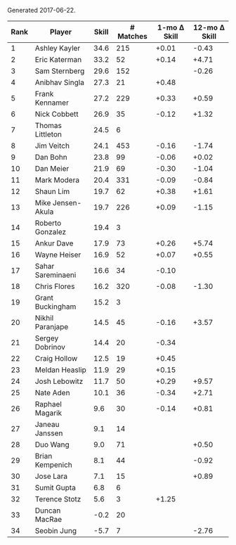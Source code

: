 Generated 2017-06-22.

| Rank | Player            | Skill | # Matches | 1-mo Δ Skill | 12-mo Δ Skill |
|------|-------------------|-------|-----------|--------------|---------------|
|    1 | Ashley Kayler     |  34.6 |       215 |        +0.01 |         -0.43 |
|    2 | Eric Katerman     |  33.2 |        52 |        +0.14 |         +4.71 |
|    3 | Sam Sternberg     |  29.6 |       152 |              |         -0.26 |
|    4 | Anibhav Singla    |  27.3 |        21 |        +0.48 |               |
|    5 | Frank Kennamer    |  27.2 |       229 |        +0.33 |         +0.59 |
|    6 | Nick Cobbett      |  26.9 |        35 |        -0.12 |         +1.32 |
|    7 | Thomas Littleton  |  24.5 |         6 |              |               |
|    8 | Jim Veitch        |  24.1 |       453 |        -0.16 |         -1.74 |
|    9 | Dan Bohn          |  23.8 |        99 |        -0.06 |         +0.02 |
|   10 | Dan Meier         |  21.9 |        69 |        -0.30 |         -1.04 |
|   11 | Mark Modera       |  20.4 |       331 |        -0.09 |         -0.84 |
|   12 | Shaun Lim         |  19.7 |        62 |        +0.38 |         +1.61 |
|   13 | Mike Jensen-Akula |  19.7 |       226 |        +0.09 |         -1.15 |
|   14 | Roberto Gonzalez  |  19.4 |         3 |              |               |
|   15 | Ankur Dave        |  17.9 |        73 |        +0.26 |         +5.74 |
|   16 | Wayne Heiser      |  16.9 |        52 |        +0.07 |         +0.55 |
|   17 | Sahar Sareminaeni |  16.6 |        34 |        -0.10 |               |
|   18 | Chris Flores      |  16.2 |       320 |        -0.08 |         -1.30 |
|   19 | Grant Buckingham  |  15.2 |         3 |              |               |
|   20 | Nikhil Paranjape  |  14.5 |        45 |        -0.16 |         +3.57 |
|   21 | Sergey Dobrinov   |  14.4 |        20 |        -0.34 |               |
|   22 | Craig Hollow      |  12.5 |        19 |        +0.45 |               |
|   23 | Meldan Heaslip    |  11.9 |        29 |        +0.15 |               |
|   24 | Josh Lebowitz     |  11.7 |        50 |        +0.29 |         +9.57 |
|   25 | Nate Aden         |  10.1 |        36 |        -0.34 |         +2.71 |
|   26 | Raphael Magarik   |   9.6 |        30 |        -0.14 |         +0.81 |
|   27 | Janeau Janssen    |   9.1 |        14 |              |               |
|   28 | Duo Wang          |   9.0 |        71 |              |         +0.50 |
|   29 | Brian Kempenich   |   8.1 |        44 |              |         -0.92 |
|   30 | Jose Lara         |   7.1 |        15 |              |         +0.89 |
|   31 | Sumit Gupta       |   6.8 |         6 |              |               |
|   32 | Terence Stotz     |   5.6 |         3 |        +1.25 |               |
|   33 | Duncan MacRae     |  -0.2 |        20 |              |               |
|   34 | Seobin Jung       |  -5.7 |         7 |              |         -2.76 |